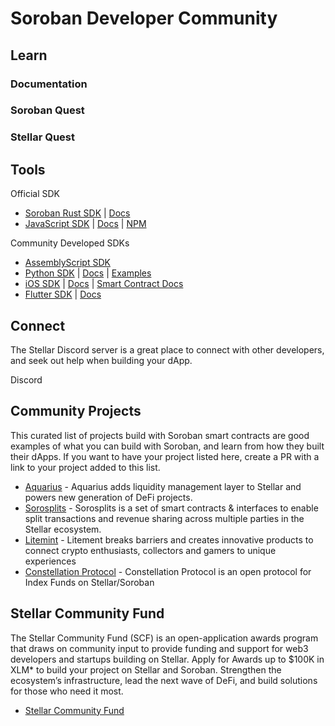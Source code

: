 # Soroban Developer Community

## Learn

### Documentation

### Soroban Quest

### Stellar Quest



## Tools


Official SDK

- [Soroban Rust SDK](https://github.com/stellar/rs-soroban-sdk) | [Docs](https://docs.rs/soroban-sdk)
- [JavaScript SDK](https://github.com/stellar/js-stellar-sdk) | [Docs](https://stellar.github.io/js-stellar-sdk/) | [NPM](https://www.npmjs.com/package/@stellar/stellar-sdk)

Community Developed SDKs
- [AssemblyScript SDK](https://github.com/Soneso/as-soroban-sdk)
- [Python SDK](https://github.com/StellarCN/py-stellar-base) | [Docs](https://stellar-sdk.readthedocs.io/en/latest/) | [Examples](https://github.com/StellarCN/py-stellar-base/tree/master/examples)
- [iOS SDK](https://github.com/Soneso/stellar-ios-mac-sdk) | [Docs](https://github.com/Soneso/stellar-ios-mac-sdk/tree/master/docs) | [Smart Contract Docs](https://github.com/Soneso/stellar-ios-mac-sdk/blob/master/soroban.md)
- [Flutter SDK](https://github.com/Soneso/stellar_flutter_sdk) | [Docs](https://github.com/Soneso/stellar_flutter_sdk/blob/master/soroban.md)


## Connect
The Stellar Discord server is a great place to connect with other developers, and seek out help when building your dApp. 

Discord


## Community Projects
This curated list of projects build with Soroban smart contracts are good examples of what you can build with Soroban, and learn from how they built their dApps. If you want to have your project listed here, create a PR with a link to your project added to this list. 

- [Aquarius](https://github.com/AquaToken) - Aquarius adds liquidity management layer to Stellar and powers new generation of DeFi projects.
- [Sorosplits](https://github.com/sorosplits) - Sorosplits is a set of smart contracts & interfaces to enable split transactions and revenue sharing across multiple parties in the Stellar ecosystem.
- [Litemint](https://github.com/litemint) - Litement breaks barriers and creates innovative products to connect crypto enthusiasts, collectors and gamers to unique experiences
- [Constellation Protocol](https://github.com/constellation-protocol/constellation-protocol) - Constellation Protocol is an open protocol for Index Funds on Stellar/Soroban


## Stellar Community Fund
The Stellar Community Fund (SCF) is an open-application awards program that draws on community input to provide funding and support for web3 developers and startups building on Stellar. Apply for Awards up to $100K in XLM* to build your project on Stellar and Soroban. Strengthen the ecosystem’s infrastructure, lead the next wave of DeFi, and build solutions for those who need it most.

- [Stellar Community Fund](https://communityfund.stellar.org)

